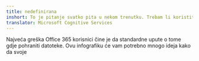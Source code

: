 ```yaml
---
title: nedefinirana
inshort: To je pitanje svatko pita u nekom trenutku. Trebam li koristiti SharePoint ili OneDrive za posao?
translator: Microsoft Cognitive Services
---
```



Najveća greška Office 365 korisnici čine je da standardne upute o tome gdje pohraniti datoteke. Ovu infografiku će vam potrebno mnogo ideja kako da svoje 


